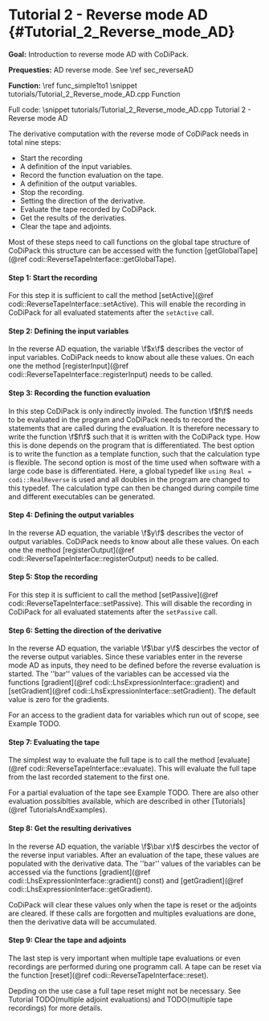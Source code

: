 Tutorial 2 - Reverse mode AD {#Tutorial_2_Reverse_mode_AD}
=======

**Goal:** Introduction to reverse mode AD with CoDiPack.

**Prequesties:** AD reverse mode. See \ref sec_reverseAD

**Function:** \ref func_simple1to1
\snippet tutorials/Tutorial_2_Reverse_mode_AD.cpp Function

Full code:
\snippet tutorials/Tutorial_2_Reverse_mode_AD.cpp Tutorial 2 - Reverse mode AD

The derivative computation with the reverse mode of CoDiPack needs in total nine steps:
  - Start the recording
  - A definition of the input variables.
  - Record the function evaluation on the tape.
  - A definition of the output variables.
  - Stop the recording.
  - Setting the direction of the derivative.
  - Evaluate the tape recorded by CoDiPack.
  - Get the results of the derivaties.
  - Clear the tape and adjoints.
  
Most of these steps need to call functions on the global tape structure of CoDiPack this structure can be accessed with
the function [getGlobalTape](@ref codi::ReverseTapeInterface::getGlobalTape).

#### Step 1: Start the recording

For this step it is sufficient to call the method [setActive](@ref codi::ReverseTapeInterface::setActive). This will
enable the recording in CoDiPack for all evaluated statements after the `setActive` call.

#### Step 2: Defining the input variables

In the reverse AD equation, the variable \f$x\f$ describes the vector of input variables. CoDiPack needs to know about
alle these values. On each one the method [registerInput](@ref codi::ReverseTapeInterface::registerInput) needs to be
called.

#### Step 3: Recording the function evaluation

In this step CoDiPack is only indirectly involed. The function \f$f\f$ needs to be evaluated in the program and CoDiPack
needs to record the statements that are called during the evaluation. It is therefore necessary to write the function
\f$f\f$ such that it is written with the CoDiPack type. How this is done depends on the program that is differentiated.
The best option is to write the function as a template function, such that the calculation type is flexible. The second
option is most of the time used when software with a large code base is differentiated. Here, a global typedef like
`using Real = codi::RealReverse` is used and all doubles in the program are changed to this typedef. The calculation
type can then be changed during compile time and different executables can be generated.

#### Step 4: Defining the output variables

In the reverse AD equation, the variable \f$y\f$ describes the vector of output variables. CoDiPack needs to know about
alle these values. On each one the method [registerOutput](@ref codi::ReverseTapeInterface::registerOutput) needs to be
called.

#### Step 5: Stop the recording

For this step it is sufficient to call the method [setPassive](@ref codi::ReverseTapeInterface::setPassive). This will
disable the recording in CoDiPack for all evaluated statements after the `setPassive` call.

#### Step 6: Setting the direction of the derivative

In the reverse AD equation, the variable \f$\bar y\f$ descirbes the vector of the reverse output variables. Since these
variables enter in the reverse mode AD as inputs, they need to be defined before the reverse evaluation is started.
The ''bar'' values of the variables can be accessed via the functions [gradient](@ref codi::LhsExpressionInterface::gradient) and
[setGradient](@ref codi::LhsExpressionInterface::setGradient). The default value is zero for the gradients.

For an access to the gradient data for variables which run out of scope, see Example TODO.

#### Step 7: Evaluating the tape

The simplest way to evaluate the full tape is to call the method [evaluate](@ref codi::ReverseTapeInterface::evaluate).
This will evaluate the full tape from the last recorded statement to the first one.

For a partial evaluation of the tape see Example TODO. There are also other evaluation possiblties available, which are
described in other [Tutorials](@ref TutorialsAndExamples).

#### Step 8: Get the resulting derivatives

In the reverse AD equation, the variable \f$\bar x\f$ descirbes the vector of the reverse input variables. After an
evaluation of the tape, these values are populated with the derivative data. The ''bar'' values of the variables can be
accessed via the functions [gradient](@ref codi::LhsExpressionInterface::gradient() const) and
[getGradient](@ref codi::LhsExpressionInterface::getGradient).

CoDiPack will clear these values only when the tape is reset or the adjoints are cleared.  If these calls are forgotten
and multiples evaluations are done, then the derivative data will be accumulated.

#### Step 9: Clear the tape and adjoints

The last step is very important when multiple tape evaluations or even recordings are performed during one programm call.
A tape can be reset via the function [reset](@ref codi::ReverseTapeInterface::reset).

Depding on the use case a full tape reset might not be necessary. See Tutorial TODO(multiple adjoint evaluations) and 
TODO(multiple tape recordings) for more details.





